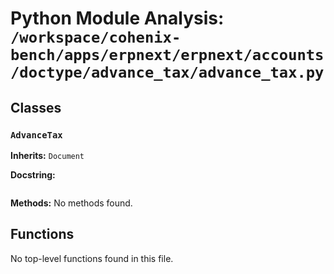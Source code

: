 # Python Module Analysis: `/workspace/cohenix-bench/apps/erpnext/erpnext/accounts/doctype/advance_tax/advance_tax.py`

## Classes

### `AdvanceTax`
**Inherits:** `Document`


**Docstring:**
```

```

**Methods:**
No methods found.




## Functions

No top-level functions found in this file.
